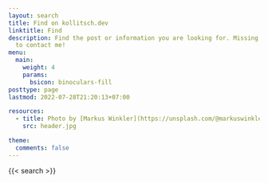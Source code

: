 ```yaml
---
layout: search
title: Find on kollitsch.dev
linktitle: Find
description: Find the post or information you are looking for. Missing something? Feel free
  to contact me!
menu:
  main:
    weight: 4
    params:
      bsicon: binoculars-fill
posttype: page
lastmod: 2022-07-28T21:20:13+07:00

resources:
  - title: Photo by [Markus Winkler](https://unsplash.com/@markuswinkler) via [Unsplash](https://unsplash.com/)
    src: header.jpg

theme:
  comments: false
---
```


{{< search >}}

